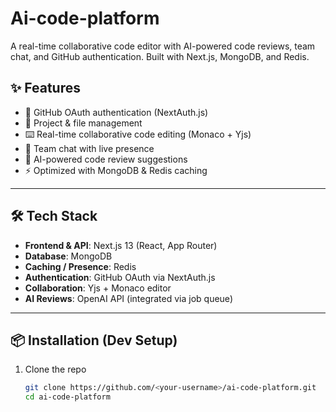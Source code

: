 # Ai-code-platform
A real-time collaborative code editor with AI-powered code reviews, team chat, and GitHub authentication. Built with Next.js, MongoDB, and Redis.


## ✨ Features
- 🔑 GitHub OAuth authentication (NextAuth.js)
- 📂 Project & file management
- ⌨️ Real-time collaborative code editing (Monaco + Yjs)
- 💬 Team chat with live presence
- 🤖 AI-powered code review suggestions
- ⚡ Optimized with MongoDB & Redis caching

---

## 🛠️ Tech Stack
- **Frontend & API**: Next.js 13 (React, App Router)
- **Database**: MongoDB
- **Caching / Presence**: Redis
- **Authentication**: GitHub OAuth via NextAuth.js
- **Collaboration**: Yjs + Monaco editor
- **AI Reviews**: OpenAI API (integrated via job queue)

---

## 📦 Installation (Dev Setup)

1. Clone the repo
   ```bash
   git clone https://github.com/<your-username>/ai-code-platform.git
   cd ai-code-platform
